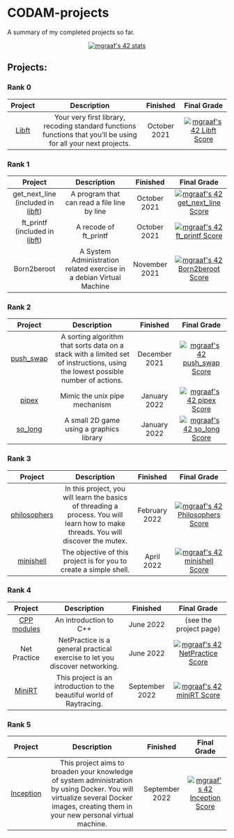 # CODAM-projects
A summary of my completed projects so far.

<p align="center">
  <a href="https://github.com/JaeSeoKim/badge42"><img src="https://badge42.vercel.app/api/v2/cl8kigvn400730hjwbzdxbs83/stats?cursusId=21&coalitionId=58" alt="mgraaf's 42 stats" /></a>
</p>


## Projects:

### Rank 0
|                    Project                    |                                                   Description                                                   |   Finished   | Final Grade  |
| :-------------------------------------------: | :-------------------------------------------------------------------------------------------------------------: | :----------: | :---------------------------------------------------------------------------------------------------------------------------------------------------------------------------: |
| [Libft](https://github.com/maiadegraaf/libft) | Your very first library, recoding standard functions functions that you’ll be using for all your next projects. | October 2021 |                [![mgraaf's 42 Libft Score](https://badge42.vercel.app/api/v2/cl8kigvn400730hjwbzdxbs83/project/2365202)](https://github.com/JaeSeoKim/badge42)                |

### Rank 1

|                                  Project                                  |                             Description                              |   Finished    | Final Grade  |
| :-----------------------------------------------------------------------: | :------------------------------------------------------------------: | :-----------: | :----------------------------------------------------------------------------------------------------------------------------------------------------------------------------: |
| get_next_line (included in [libft](https://github.com/maiadegraaf/libft)) |             A program that can read a file line by line              | October 2021  |            [![mgraaf's 42 get_next_line Score](https://badge42.vercel.app/api/v2/cl8kigvn400730hjwbzdxbs83/project/2378741)](https://github.com/JaeSeoKim/badge42)             |
|   ft_printf (included in [libft](https://github.com/maiadegraaf/libft))   |                        A recode of ft_printf                         | October 2021  |              [![mgraaf's 42 ft_printf Score](https://badge42.vercel.app/api/v2/cl8kigvn400730hjwbzdxbs83/project/2378740)](https://github.com/JaeSeoKim/badge42)               |
|                                Born2beroot                                | A System Administration related exercise in a debian Virtual Machine | November 2021 |             [![mgraaf's 42 Born2beroot Score](https://badge42.vercel.app/api/v2/cl8kigvn400730hjwbzdxbs83/project/2378739)](https://github.com/JaeSeoKim/badge42)              |


### Rank 2
|                        Project                        |                                                           Description                                                           |   Finished    | Final Grade                   |
| :---------------------------------------------------: | :-----------------------------------------------------------------------------------------------------------------------------: | :-----------: | :---------------------------------------------------------------------------------------------------------------------------------------------------------------------------------------------: |
| [push_swap](https://github.com/maiadegraaf/push_swap) | A sorting algorithm that sorts data on a stack with a limited set of instructions, using the lowest possible number of actions. | December 2021 |                       [![mgraaf's 42 push_swap Score](https://badge42.vercel.app/api/v2/cl8kigvn400730hjwbzdxbs83/project/2423772)](https://github.com/JaeSeoKim/badge42)                       |
|     [pipex](https://github.com/maiadegraaf/pipex)     |                                                  Mimic the unix pipe mechanism                                                  | January 2022  |                         [![mgraaf's 42 pipex Score](https://badge42.vercel.app/api/v2/cl8kigvn400730hjwbzdxbs83/project/2442123)](https://github.com/JaeSeoKim/badge42)                         |
|   [so_long](https://github.com/maiadegraaf/so_long)   |                                            A small 2D game using a graphics library                                             | January 2022  |                        [![mgraaf's 42 so_long Score](https://badge42.vercel.app/api/v2/cl8kigvn400730hjwbzdxbs83/project/2423771)](https://github.com/JaeSeoKim/badge42)                        |

### Rank 3

|                          Project                           |                                                             Description                                                             |   Finished    | Final Grade         |
| :--------------------------------------------------------: | :---------------------------------------------------------------------------------------------------------------------------------: | :-----------: | :-----------------------------------------------------------------------------------------------------------------------------------------------------------------------------------: |
| [philosophers](https:/github.com/maiadegraaf/philosophers) | In this project, you will learn the basics of threading a process. You will learn how to make threads. You will discover the mutex. | February 2022 |                [![mgraaf's 42 Philosophers Score](https://badge42.vercel.app/api/v2/cl8kigvn400730hjwbzdxbs83/project/2460556)](https://github.com/JaeSeoKim/badge42)                 |
|    [minishell](https:/github.com/maiadegraaf/minishell)    |                                 The objective of this project is for you to create a simple shell.                                  |  April 2022   |                  [![mgraaf's 42 minishell Score](https://badge42.vercel.app/api/v2/cl8kigvn400730hjwbzdxbs83/project/2530467)](https://github.com/JaeSeoKim/badge42)                  |

### Rank 4

|                     Project                      |                                 Description                                 |    Finished    | Final Grade  |
| :----------------------------------------------: | :-------------------------------------------------------------------------: | :------------: | :----------------------------------------------------------------------------------------------------------------------------------------------------------------------------: |
| [CPP modules](https:/github.com/maiadegraaf/cpp) |                           An introduction to C++                            |   June 2022    |                                                                             (see the project page)                                                                             |
|                   Net Practice                   | NetPractice is a general practical exercise to let you discover networking. |   June 2022    |             [![mgraaf's 42 NetPractice Score](https://badge42.vercel.app/api/v2/cl8kigvn400730hjwbzdxbs83/project/2608036)](https://github.com/JaeSeoKim/badge42)              |
|                      [MiniRT](https:/github.com/maiadegraaf/minirt)                      |    This project is an introduction to the beautiful world of Raytracing.    | September 2022 |                [![mgraaf's 42 miniRT Score](https://badge42.vercel.app/api/v2/cl8kigvn400730hjwbzdxbs83/project/2572377)](https://github.com/JaeSeoKim/badge42)                |

### Rank 5
|                       Project                        |                                                                                     Description                                                                                      |    Finished    | Final Grade |
| :--------------------------------------------------: | :----------------------------------------------------------------------------------------------------------------------------------------------------------------------------------: | :------------: | :---------------------------------------------------------------------------------------------------------------------------------------------------------------------------: |
| [Inception](https:/github.com/maiadegraaf/inception) | This project aims to broaden your knowledge of system administration by using Docker. You will virtualize several Docker images, creating them in your new personal virtual machine. | September 2022 |              [![mgraaf's 42 Inception Score](https://badge42.vercel.app/api/v2/cl8kigvn400730hjwbzdxbs83/project/2659817)](https://github.com/JaeSeoKim/badge42)              |